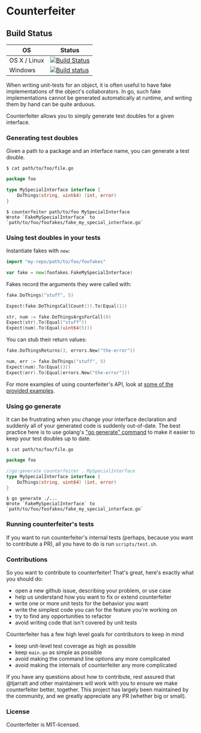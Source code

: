 Counterfeiter
=============

Build Status
------------
|OS|Status|
|---|---|
|OS X / Linux|[![Build Status](https://travis-ci.org/maxbrunsfeld/counterfeiter.svg?branch=master)](https://travis-ci.org/maxbrunsfeld/counterfeiter)|
|Windows|[![Build status](https://ci.appveyor.com/api/projects/status/4eyf89oug1skgn9l?retina=true)](https://ci.appveyor.com/project/tjarratt/counterfeiter)|

When writing unit-tests for an object, it is often useful to have fake implementations
of the object's collaborators. In go, such fake implementations cannot be generated
automatically at runtime, and writing them by hand can be quite arduous.

Counterfeiter allows you to simply generate test doubles for a given interface.

### Generating test doubles

Given a path to a package and an interface name, you can generate a test double.

```shell
$ cat path/to/foo/file.go
```

```go
package foo

type MySpecialInterface interface {
    DoThings(string, uint64) (int, error)
}
```

```shell
$ counterfeiter path/to/foo MySpecialInterface
Wrote `FakeMySpecialInterface` to `path/to/foo/foofakes/fake_my_special_interface.go`
```

### Using test doubles in your tests

Instantiate fakes with `new`:

```go
import "my-repo/path/to/foo/foofakes"

var fake = new(foofakes.FakeMySpecialInterface)
```

Fakes record the arguments they were called with:

```go
fake.DoThings("stuff", 5)

Expect(fake.DoThingsCallCount()).To(Equal(1))

str, num := fake.DoThingsArgsForCall(0)
Expect(str).To(Equal("stuff"))
Expect(num).To(Equal(uint64(5)))
```

You can stub their return values:

```go
fake.DoThingsReturns(3, errors.New("the-error"))

num, err := fake.DoThings("stuff", 5)
Expect(num).To(Equal(3))
Expect(err).To(Equal(errors.New("the-error")))
```

For more examples of using counterfeiter's API, look at [some of the provided examples](https://github.com/maxbrunsfeld/counterfeiter/blob/master/counterfeiter_test.go).

### Using go generate

It can be frustrating when you change your interface declaration and suddenly all of your generated code is suddenly out-of-date. The best practice here is to use golang's ["go generate" command](https://blog.golang.org/generate) to make it easier to keep your test doubles up to date.

```shell
$ cat path/to/foo/file.go
```

```go
package foo

//go:generate counterfeiter . MySpecialInterface
type MySpecialInterface interface {
    DoThings(string, uint64) (int, error)
}
```

```shell
$ go generate ./...
Wrote `FakeMySpecialInterface` to `path/to/foo/foofakes/fake_my_special_interface.go`
```

### Running counterfeiter's tests

If you want to run counterfeiter's internal tests (perhaps, because you want to contribute a PR), all you have to do is run `scripts/test.sh`.

### Contributions

So you want to contribute to counterfeiter! That's great, here's exactly what you should do:

* open a new github issue, describing your problem, or use case
* help us understand how you want to fix or extend counterfeiter
* write one or more unit tests for the behavior you want
* write the simplest code you can for the feature you're working on
* try to find any opportunities to refactor
* avoid writing code that isn't covered by unit tests

Counterfeiter has a few high level goals for contributors to keep in mind

* keep unit-level test coverage as high as possible
* keep `main.go` as simple as possible
* avoid making the command line options any more complicated
* avoid making the internals of counterfeiter any more complicated

If you have any questions about how to contribute, rest assured that @tjarratt and other maintainers will work with you to ensure we make counterfeiter better, together. This project has largely been maintained by the community, and we greatly appreciate any PR (whether big or small).

### License

Counterfeiter is MIT-licensed.
